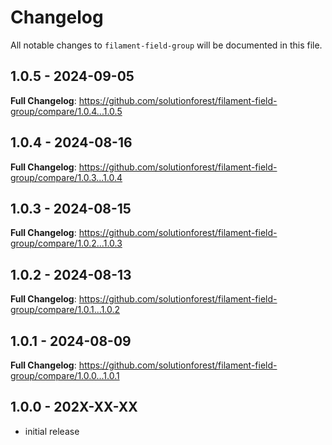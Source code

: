 # Changelog

All notable changes to `filament-field-group` will be documented in this file.

## 1.0.5 - 2024-09-05

**Full Changelog**: https://github.com/solutionforest/filament-field-group/compare/1.0.4...1.0.5

## 1.0.4 - 2024-08-16

**Full Changelog**: https://github.com/solutionforest/filament-field-group/compare/1.0.3...1.0.4

## 1.0.3 - 2024-08-15

**Full Changelog**: https://github.com/solutionforest/filament-field-group/compare/1.0.2...1.0.3

## 1.0.2 - 2024-08-13

**Full Changelog**: https://github.com/solutionforest/filament-field-group/compare/1.0.1...1.0.2

## 1.0.1 - 2024-08-09

**Full Changelog**: https://github.com/solutionforest/filament-field-group/compare/1.0.0...1.0.1

## 1.0.0 - 202X-XX-XX

- initial release
